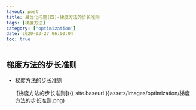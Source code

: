 ```yaml
---
layout: post
title: 最优化问题(四)-梯度方法的步长准则
tags: [梯度方法]
category: ['optimization']
date: 2020-03-27 06:00:04
toc: true
---
```


## 梯度方法的步长准则

- 梯度方法的步长准则

    ![梯度方法的步长准则]({{ site.baseurl }}assets/images/optimization/梯度方法的步长准则.png)
